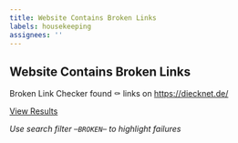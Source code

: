 ```yaml
---
title: Website Contains Broken Links
labels: housekeeping
assignees: ''
---
```


## Website Contains Broken Links

Broken Link Checker found :coffin: links on https://diecknet.de/

[View Results](https://github.com/diecknet/diecknet-blog/commit/{{sha}}/checks)

_Use search filter `─BROKEN─` to highlight failures_

